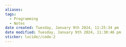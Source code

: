 ```yaml
---
aliases: 
tags:
  - Programming
  - Notes
date created: Tuesday, January 9th 2024, 11:25:34 pm
date modified: Tuesday, January 9th 2024, 11:30:46 pm
sticker: lucide//code-2
---
```

